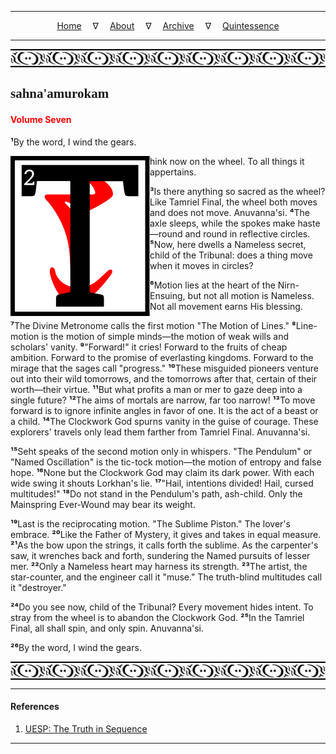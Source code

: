 
---

<!--- Local CSS Font Loading -->

<style>
@font-face {
    font-family: HayghinDaedric;
    src: url('../../../../../assets/fonts/ttf/HayghinDaedric.ttf') format('truetype');
    font-weight: medium;
    font-style: normal;
}
</style>

<!--- Jekyll Page Links -->

<center>
<a href="../../../../../index.html">Home</a>
&emsp;&nabla;&emsp;
<a href="../../../../about/index.html">About</a>
&emsp;&nabla;&emsp;
<a href="../../../../archive/index.html">Archive</a>
&emsp;&nabla;&emsp;
<a href="../../../index.html">Quintessence</a>
</center>

<!--- Markdown Body Below: -->

---

<img align="center" alt="Bordering" src="../../../../../assets/images/symbols/velothi_pattern_long_by_lukkar.svg">

## <span style="font-family:HayghinDaedric">sahna'amurokam</Span>

#### <span style="color:red">Volume Seven</Span>

<b>&sup1;</b>By the word, I wind the gears.

<img align="left" alt="T" src="../../../project/resources/initials/svg/sequence/letter_t.svg">hink now on the wheel. To all things it appertains.

<b>&sup3;</b>Is there anything so sacred as the wheel? Like Tamriel Final, the wheel both moves and does not move. Anuvanna'si.
<b>&#8308;</b>The axle sleeps, while the spokes make haste&mdash;round and round in reflective circles.
<b>&#8309;</b>Now, here dwells a Nameless secret, child of the Tribunal: does a thing move when it moves in circles?

<b>&#8310;</b>Motion lies at the heart of the Nirn-Ensuing, but not all motion is Nameless. Not all movement earns His blessing.

<b>&#8311;</b>The Divine Metronome calls the first motion "The Motion of Lines."
<b>&#8312;</b>Line-motion is the motion of simple minds&mdash;the motion of weak wills and scholars' vanity.
<b>&#8313;</b>"Forward!" it cries! Forward to the fruits of cheap ambition. Forward to the promise of everlasting kingdoms. Forward to the mirage that the sages call "progress."
<b>&sup1;&#8304;</b>These misguided pioneers venture out into their wild tomorrows, and the tomorrows after that, certain of their worth&mdash;their virtue.
<b>&sup1;&sup1;</b>But what profits a man or mer to gaze deep into a single future?
<b>&sup1;&sup2;</b>The aims of mortals are narrow, far too narrow!
<b>&sup1;&sup3;</b>To move forward is to ignore infinite angles in favor of one. It is the act of a beast or a child.
<b>&sup1;&#8308;</b>The Clockwork God spurns vanity in the guise of courage. These explorers' travels only lead them farther from Tamriel Final. Anuvanna'si.

<b>&sup1;&#8309;</b>Seht speaks of the second motion only in whispers. "The Pendulum" or "Named Oscillation" is the tic-tock motion&mdash;the motion of entropy and false hope.
<b>&sup1;&#8310;</b>None but the Clockwork God may claim its dark power. With each wide swing it shouts Lorkhan's lie.
<b>&sup1;&#8311;</b>"Hail, intentions divided! Hail, cursed multitudes!"
<b>&sup1;&#8312;</b>Do not stand in the Pendulum's path, ash-child. Only the Mainspring Ever-Wound may bear its weight.

<b>&sup1;&#8313;</b>Last is the reciprocating motion. "The Sublime Piston." The lover's embrace.
<b>&sup2;&#8304;</b>Like the Father of Mystery, it gives and takes in equal measure.
<b>&sup2;&sup1;</b>As the bow upon the strings, it calls forth the sublime. As the carpenter's saw, it wrenches back and forth, sundering the Named pursuits of lesser mer.
<b>&sup2;&sup2;</b>Only a Nameless heart may harness its strength.
<b>&sup2;&sup3;</b>The artist, the star-counter, and the engineer call it "muse." The truth-blind multitudes call it "destroyer."

<b>&sup2;&#8308;</b>Do you see now, child of the Tribunal? Every movement hides intent. To stray from the wheel is to abandon the Clockwork God.
<b>&sup2;&#8309;</b>In the Tamriel Final, all shall spin, and only spin. Anuvanna'si.

<b>&sup2;&#8310;</b>By the word, I wind the gears.

<img align="center" alt="Bordering" src="../../../../../assets/images/symbols/velothi_pattern_long_by_lukkar.svg">

---

#### References

1. [UESP: The Truth in Sequence][1]

[1]: https://en.uesp.net/wiki/Online:The_Truth_in_Sequence:_Volume_7

---
